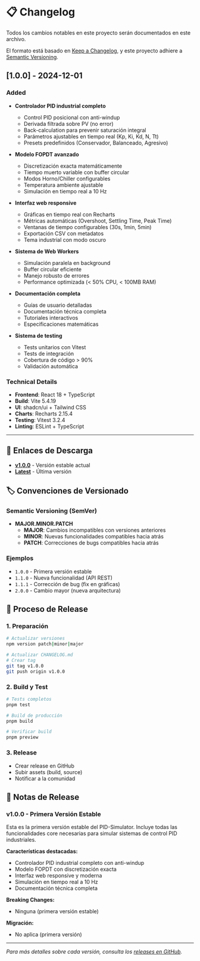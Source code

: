 # 📋 Changelog

Todos los cambios notables en este proyecto serán documentados en este archivo.

El formato está basado en [Keep a Changelog](https://keepachangelog.com/en/1.0.0/),
y este proyecto adhiere a [Semantic Versioning](https://semver.org/spec/v2.0.0.html).

## [1.0.0] - 2024-12-01

### Added
- **Controlador PID industrial completo**
  - Control PID posicional con anti-windup
  - Derivada filtrada sobre PV (no error)
  - Back-calculation para prevenir saturación integral
  - Parámetros ajustables en tiempo real (Kp, Ki, Kd, N, Tt)
  - Presets predefinidos (Conservador, Balanceado, Agresivo)

- **Modelo FOPDT avanzado**
  - Discretización exacta matemáticamente
  - Tiempo muerto variable con buffer circular
  - Modos Horno/Chiller configurables
  - Temperatura ambiente ajustable
  - Simulación en tiempo real a 10 Hz

- **Interfaz web responsive**
  - Gráficas en tiempo real con Recharts
  - Métricas automáticas (Overshoot, Settling Time, Peak Time)
  - Ventanas de tiempo configurables (30s, 1min, 5min)
  - Exportación CSV con metadatos
  - Tema industrial con modo oscuro

- **Sistema de Web Workers**
  - Simulación paralela en background
  - Buffer circular eficiente
  - Manejo robusto de errores
  - Performance optimizada (< 50% CPU, < 100MB RAM)

- **Documentación completa**
  - Guías de usuario detalladas
  - Documentación técnica completa
  - Tutoriales interactivos
  - Especificaciones matemáticas

- **Sistema de testing**
  - Tests unitarios con Vitest
  - Tests de integración
  - Cobertura de código > 90%
  - Validación automática

### Technical Details
- **Frontend**: React 18 + TypeScript
- **Build**: Vite 5.4.19
- **UI**: shadcn/ui + Tailwind CSS
- **Charts**: Recharts 2.15.4
- **Testing**: Vitest 3.2.4
- **Linting**: ESLint + TypeScript



---

## 🔗 Enlaces de Descarga

- **[v1.0.0](https://github.com/triptalabs/pid-simulator/releases/tag/v1.0.0)** - Versión estable actual
- **[Latest](https://github.com/triptalabs/pid-simulator/releases/latest)** - Última versión


## 🏷️ Convenciones de Versionado

### Semantic Versioning (SemVer)

- **MAJOR.MINOR.PATCH**
  - **MAJOR**: Cambios incompatibles con versiones anteriores
  - **MINOR**: Nuevas funcionalidades compatibles hacia atrás
  - **PATCH**: Correcciones de bugs compatibles hacia atrás

### Ejemplos

- `1.0.0` - Primera versión estable
- `1.1.0` - Nueva funcionalidad (API REST)
- `1.1.1` - Corrección de bug (fix en gráficas)
- `2.0.0` - Cambio mayor (nueva arquitectura)

## 🔄 Proceso de Release

### 1. Preparación
```bash
# Actualizar versiones
npm version patch|minor|major

# Actualizar CHANGELOG.md
# Crear tag
git tag v1.0.0
git push origin v1.0.0
```

### 2. Build y Test
```bash
# Tests completos
pnpm test

# Build de producción
pnpm build

# Verificar build
pnpm preview
```

### 3. Release
- Crear release en GitHub
- Subir assets (build, source)
- Notificar a la comunidad

## 📝 Notas de Release

### v1.0.0 - Primera Versión Estable

Esta es la primera versión estable del PID-Simulator. Incluye todas las funcionalidades core necesarias para simular sistemas de control PID industriales.

**Características destacadas:**
- Controlador PID industrial completo con anti-windup
- Modelo FOPDT con discretización exacta
- Interfaz web responsive y moderna
- Simulación en tiempo real a 10 Hz
- Documentación técnica completa

**Breaking Changes:**
- Ninguna (primera versión estable)

**Migración:**
- No aplica (primera versión)

---

*Para más detalles sobre cada versión, consulta los [releases en GitHub](https://github.com/triptalabs/pid-simulator/releases).*
